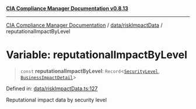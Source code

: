 [**CIA Compliance Manager Documentation v0.8.13**](../../../README.md)

***

[CIA Compliance Manager Documentation](../../../modules.md) / [data/riskImpactData](../README.md) / reputationalImpactByLevel

# Variable: reputationalImpactByLevel

> `const` **reputationalImpactByLevel**: `Record`\<[`SecurityLevel`](../../../types/cia/type-aliases/SecurityLevel.md), [`BusinessImpactDetail`](../../../types/interfaces/BusinessImpactDetail.md)\>

Defined in: [data/riskImpactData.ts:127](https://github.com/Hack23/cia-compliance-manager/blob/2f6ce8651c6fa9a0d9c8860576f0ee67ef038efd/src/data/riskImpactData.ts#L127)

Reputational impact data by security level
